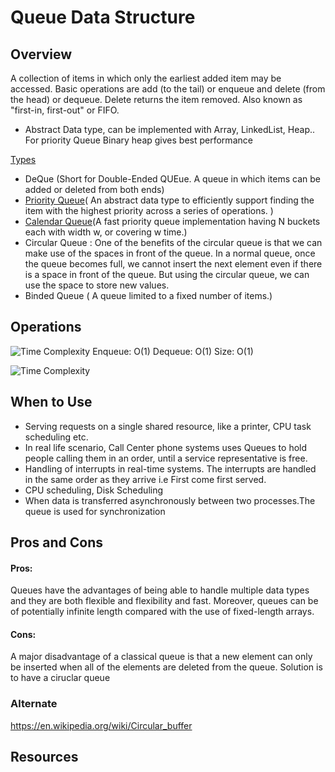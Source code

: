 # Queue Data Structure

## Overview
A collection of items in which only the earliest added item may be accessed. Basic operations are add (to the tail) or enqueue and delete (from the head) or dequeue. Delete returns the item removed. Also known as "first-in, first-out" or FIFO.
- Abstract Data type, can be implemented with Array, LinkedList, Heap.. For priority Queue Binary heap gives best performance

[Types](https://www.hackerearth.com/practice/data-structures/queues/basics-of-queues/tutorial/)
- DeQue (Short for Double-Ended QUEue. A queue in which items can be added or deleted from both ends)
- [Priority Queue](https://xlinux.nist.gov/dads/HTML/priorityque.html)( An abstract data type to efficiently support finding the item with the highest priority across a series of operations. )
- [Calendar Queue](https://xlinux.nist.gov/dads/HTML/calendarQueue.html)(A fast priority queue implementation having N buckets each with width w, or covering w time.)
- Circular Queue : One of the benefits of the circular queue is that we can make use of the spaces in front of the queue. In a normal queue, once the queue becomes full, we cannot insert the next element even if there is a space in front of the queue. But using the circular queue, we can use the space to store new values.
- Binded Queue ( A queue limited to a fixed number of items.)

## Operations

![Time Complexity](./operations.png)
Enqueue: O(1)
Dequeue: O(1)
Size: O(1)

![Time Complexity](./abc.png)


## When to Use
- Serving requests on a single shared resource, like a printer, CPU task scheduling etc.
- In real life scenario, Call Center phone systems uses Queues to hold people calling them in an order, until a service representative is free.
- Handling of interrupts in real-time systems. The interrupts are handled in the same order as they arrive i.e First come first served.
- CPU scheduling, Disk Scheduling
- When data is transferred asynchronously between two processes.The queue is used for synchronization

## Pros and Cons

#### Pros:
Queues have the advantages of being able to handle multiple data types and they are both flexible and flexibility and fast. Moreover, queues can be of potentially infinite length compared with the use of fixed-length arrays.


#### Cons:
A major disadvantage of a classical queue is that a new element can only be inserted when all of the elements are deleted from the queue. Solution is to have a ciruclar queue


### Alternate
https://en.wikipedia.org/wiki/Circular_buffer


## Resources
